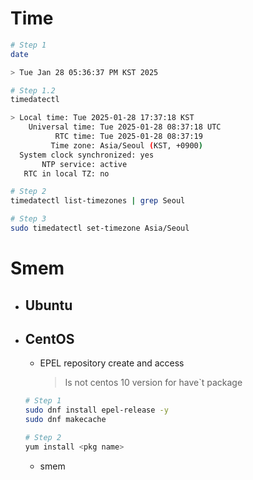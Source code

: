 # Time
```bash
# Step 1
date

> Tue Jan 28 05:36:37 PM KST 2025

# Step 1.2
timedatectl

> Local time: Tue 2025-01-28 17:37:18 KST
    Universal time: Tue 2025-01-28 08:37:18 UTC
          RTC time: Tue 2025-01-28 08:37:19
         Time zone: Asia/Seoul (KST, +0900)
  System clock synchronized: yes
       NTP service: active
   RTC in local TZ: no

# Step 2
timedatectl list-timezones | grep Seoul

# Step 3
sudo timedatectl set-timezone Asia/Seoul
```

# Smem
* ## Ubuntu
* ## CentOS 
  * EPEL repository create and access
    > Is not centos 10 version for have`t package
  ```bash
  # Step 1
  sudo dnf install epel-release -y
  sudo dnf makecache
  ```
  ```bash
  # Step 2
  yum install <pkg name>
  ```
  * smem